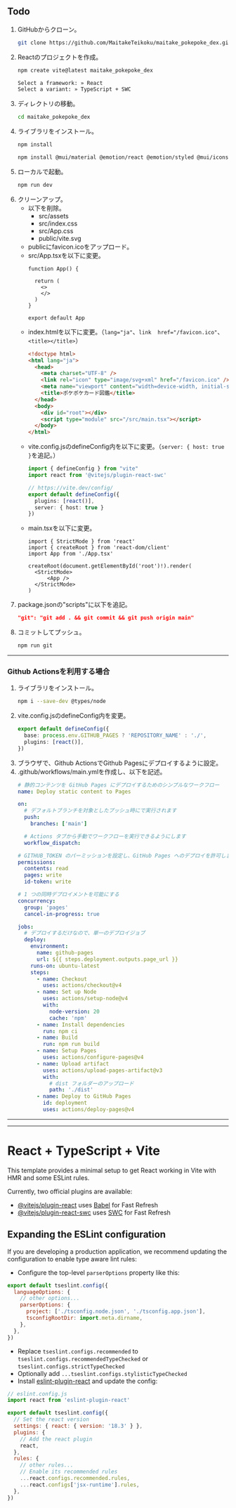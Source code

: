 ## Todo
1. GitHubからクローン。
    ```bash
    git clone https://github.com/MaitakeTeikoku/maitake_pokepoke_dex.git
    ```
1. Reactのプロジェクトを作成。
    ```bash
    npm create vite@latest maitake_pokepoke_dex
    ```
    ```bash
    Select a framework: » React
    Select a variant: » TypeScript + SWC
    ```
1. ディレクトリの移動。
    ```bash
    cd maitake_pokepoke_dex
    ```
1. ライブラリをインストール。
    ```bash
    npm install
    ```
    ```bash
    npm install @mui/material @emotion/react @emotion/styled @mui/icons-material @fontsource/roboto
    ```
1. ローカルで起動。
    ```bash
    npm run dev
    ```
1. クリーンアップ。
    - 以下を削除。
        - src/assets
        - src/index.css
        - src/App.css
        - public/vite.svg
    - publicにfavicon.icoをアップロード。
    - src/App.tsxを以下に変更。
        ```tsx
        function App() {

          return (
            <>
            </>
          )
        }

        export default App
        ```
    - index.htmlを以下に変更。（`lang="ja"`、`link  href="/favicon.ico"`、`<title></title>`）
        ```html
        <!doctype html>
        <html lang="ja">
          <head>
            <meta charset="UTF-8" />
            <link rel="icon" type="image/svg+xml" href="/favicon.ico" />
            <meta name="viewport" content="width=device-width, initial-scale=1.0" />
            <title>ポケポケカード図鑑</title>
          </head>
          <body>
            <div id="root"></div>
            <script type="module" src="/src/main.tsx"></script>
          </body>
        </html>
        ```
    - vite.config.jsのdefineConfig内を以下に変更。（`server: { host: true }`を追記。）
        ```ts
        import { defineConfig } from "vite"
        import react from '@vitejs/plugin-react-swc'

        // https://vite.dev/config/
        export default defineConfig({
          plugins: [react()],
          server: { host: true }
        })
        ```
    - main.tsxを以下に変更。
        ```tsx
        import { StrictMode } from 'react'
        import { createRoot } from 'react-dom/client'
        import App from './App.tsx'

        createRoot(document.getElementById('root')!).render(
          <StrictMode>
              <App />
          </StrictMode>
        )
        ```
1. package.jsonの"scripts"に以下を追記。
    ```json
    "git": "git add . && git commit && git push origin main"
    ```
1. コミットしてプッシュ。
    ```bash
    npm run git
    ```

---
### Github Actionsを利用する場合
1. ライブラリをインストール。
    ```bash
    npm i --save-dev @types/node
    ```
1. vite.config.jsのdefineConfig内を変更。
    ```ts
    export default defineConfig({
      base: process.env.GITHUB_PAGES ? 'REPOSITORY_NAME' : './',
      plugins: [react()],
    })
    ```
1. ブラウザで、Github ActionsでGithub Pagesにデプロイするように設定。
1. .github/workflows/main.ymlを作成し、以下を記述。
    ```yml
    # 静的コンテンツを GitHub Pages にデプロイするためのシンプルなワークフロー
    name: Deploy static content to Pages

    on:
      # デフォルトブランチを対象としたプッシュ時にで実行されます
      push:
        branches: ['main']

      # Actions タブから手動でワークフローを実行できるようにします
      workflow_dispatch:

    # GITHUB_TOKEN のパーミッションを設定し、GitHub Pages へのデプロイを許可します
    permissions:
      contents: read
      pages: write
      id-token: write

    # 1 つの同時デプロイメントを可能にする
    concurrency:
      group: 'pages'
      cancel-in-progress: true

    jobs:
      # デプロイするだけなので、単一のデプロイジョブ
      deploy:
        environment:
          name: github-pages
          url: ${{ steps.deployment.outputs.page_url }}
        runs-on: ubuntu-latest
        steps:
          - name: Checkout
            uses: actions/checkout@v4
          - name: Set up Node
            uses: actions/setup-node@v4
            with:
              node-version: 20
              cache: 'npm'
          - name: Install dependencies
            run: npm ci
          - name: Build
            run: npm run build
          - name: Setup Pages
            uses: actions/configure-pages@v4
          - name: Upload artifact
            uses: actions/upload-pages-artifact@v3
            with:
              # dist フォルダーのアップロード
              path: './dist'
          - name: Deploy to GitHub Pages
            id: deployment
            uses: actions/deploy-pages@v4
    ```

---
---


# React + TypeScript + Vite

This template provides a minimal setup to get React working in Vite with HMR and some ESLint rules.

Currently, two official plugins are available:

- [@vitejs/plugin-react](https://github.com/vitejs/vite-plugin-react/blob/main/packages/plugin-react/README.md) uses [Babel](https://babeljs.io/) for Fast Refresh
- [@vitejs/plugin-react-swc](https://github.com/vitejs/vite-plugin-react-swc) uses [SWC](https://swc.rs/) for Fast Refresh

## Expanding the ESLint configuration

If you are developing a production application, we recommend updating the configuration to enable type aware lint rules:

- Configure the top-level `parserOptions` property like this:

```js
export default tseslint.config({
  languageOptions: {
    // other options...
    parserOptions: {
      project: ['./tsconfig.node.json', './tsconfig.app.json'],
      tsconfigRootDir: import.meta.dirname,
    },
  },
})
```

- Replace `tseslint.configs.recommended` to `tseslint.configs.recommendedTypeChecked` or `tseslint.configs.strictTypeChecked`
- Optionally add `...tseslint.configs.stylisticTypeChecked`
- Install [eslint-plugin-react](https://github.com/jsx-eslint/eslint-plugin-react) and update the config:

```js
// eslint.config.js
import react from 'eslint-plugin-react'

export default tseslint.config({
  // Set the react version
  settings: { react: { version: '18.3' } },
  plugins: {
    // Add the react plugin
    react,
  },
  rules: {
    // other rules...
    // Enable its recommended rules
    ...react.configs.recommended.rules,
    ...react.configs['jsx-runtime'].rules,
  },
})
```
